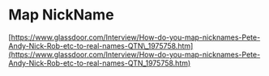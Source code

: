 # Map NickName

[https://www.glassdoor.com/Interview/How-do-you-map-nicknames-Pete-Andy-Nick-Rob-etc-to-real-names-QTN\_1975758.htm](https://www.glassdoor.com/Interview/How-do-you-map-nicknames-Pete-Andy-Nick-Rob-etc-to-real-names-QTN_1975758.htm)





